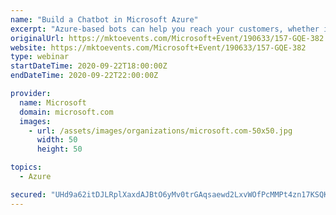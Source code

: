 ```yaml
---
name: "Build a Chatbot in Microsoft Azure"
excerpt: "Azure-based bots can help you reach your customers, whether it’s on your website or apps, Microsoft Teams, Skype, Slack, Cortana, or Facebook Messenger.\nJoin us to collaborate and build intelligent, enterprise-grade bots that help you enrich the customer experience while maintaining control of your data."
originalUrl: https://mktoevents.com/Microsoft+Event/190633/157-GQE-382
website: https://mktoevents.com/Microsoft+Event/190633/157-GQE-382
type: webinar
startDateTime: 2020-09-22T18:00:00Z
endDateTime: 2020-09-22T22:00:00Z

provider:
  name: Microsoft
  domain: microsoft.com
  images:
    - url: /assets/images/organizations/microsoft.com-50x50.jpg
      width: 50
      height: 50

topics:
  - Azure

secured: "UHd9a62itDJLRplXaxdAJBtO6yMv0trGAqsaewd2LxvWOfPcMMPt4zn17KSQKonvvGlwgC5tJTFuwxbx3+T6rVum2c1hLi8ker12byU2wjt5ScdizUlC3y8jLqGGB/RdSfyMIE/5SIGySWyNB6TwATBksOmLCSnP1iSd3OUjZoJjZq3THz794T2IEuSdBeUoq+oT+0v8WISPNfwrb11Y1WvinmLyEGS+y/705mB+xV8Ww94Tm8F6mkC6Yn+SSzTJmd2vcSDiSxuLR+xspl+aZPoW/tCkmctccFfTzRxU+HO3NJn9BXtuXAoRUJlh1Hpz8sp13vL3XmKhaCX7WcjwpA==;C9foZAPpzsu00sBalw5IRw=="
---
```


